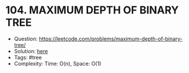 # 104. MAXIMUM DEPTH OF BINARY TREE

* Question: https://leetcode.com/problems/maximum-depth-of-binary-tree/ 
* Solution: [here](Solution.java)
* Tags: #tree
* Complexity: Time: O(n), Space: O(1)
